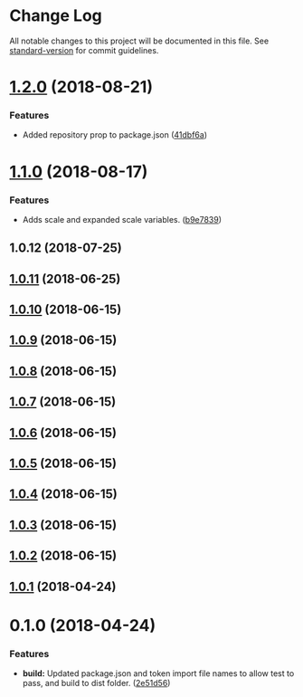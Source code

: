 # Change Log

All notable changes to this project will be documented in this file. See [standard-version](https://github.com/conventional-changelog/standard-version) for commit guidelines.

<a name="1.2.0"></a>
# [1.2.0](https://github.com/bloombergbna/fishtank-space/compare/v1.1.0...v1.2.0) (2018-08-21)


### Features

* Added repository prop to package.json ([41dbf6a](https://github.com/bloombergbna/fishtank-space/commit/41dbf6a))



<a name="1.1.0"></a>
# [1.1.0](https://github.com/bloombergbna/fishtank-space/compare/v1.0.12...v1.1.0) (2018-08-17)


### Features

* Adds scale and expanded scale variables. ([b9e7839](https://github.com/bloombergbna/fishtank-space/commit/b9e7839))



<a name="1.0.12"></a>
## 1.0.12 (2018-07-25)



<a name="1.0.11"></a>
## [1.0.11](https://stash.bna.com/scm/fish/fishtank-space/compare/v1.0.10...v1.0.11) (2018-06-25)



<a name="1.0.10"></a>
## [1.0.10](https://stash.bna.com/scm/fish/fishtank-space/compare/v1.0.9...v1.0.10) (2018-06-15)



<a name="1.0.9"></a>
## [1.0.9](https://stash.bna.com/scm/fish/fishtank-space/compare/v1.0.8...v1.0.9) (2018-06-15)



<a name="1.0.8"></a>
## [1.0.8](https://stash.bna.com/scm/fish/fishtank-space/compare/v1.0.7...v1.0.8) (2018-06-15)



<a name="1.0.7"></a>
## [1.0.7](https://stash.bna.com/scm/fish/fishtank-space/compare/v1.0.6...v1.0.7) (2018-06-15)



<a name="1.0.6"></a>
## [1.0.6](https://stash.bna.com/scm/fish/fishtank-space/compare/v1.0.5...v1.0.6) (2018-06-15)



<a name="1.0.5"></a>
## [1.0.5](https://stash.bna.com/scm/fish/fishtank-space/compare/v1.0.4...v1.0.5) (2018-06-15)



<a name="1.0.4"></a>
## [1.0.4](https://stash.bna.com/scm/fish/fishtank-space/compare/v1.0.3...v1.0.4) (2018-06-15)



<a name="1.0.3"></a>
## [1.0.3](https://stash.bna.com/scm/fish/fishtank-space/compare/v1.0.2...v1.0.3) (2018-06-15)



<a name="1.0.2"></a>
## [1.0.2](https://stash.bna.com/scm/fish/fishtank-space/compare/v1.0.1...v1.0.2) (2018-06-15)



<a name="1.0.1"></a>
## [1.0.1](https://stash.bna.com/scm/fish/fishtank-space/compare/v0.1.0...v1.0.1) (2018-04-24)



<a name="0.1.0"></a>
# 0.1.0 (2018-04-24)


### Features

* **build:** Updated package.json and token import file names to allow test to pass, and build to dist folder. ([2e51d56](https://stash.bna.com/scm/fish/fishtank-space/commits/2e51d56))

